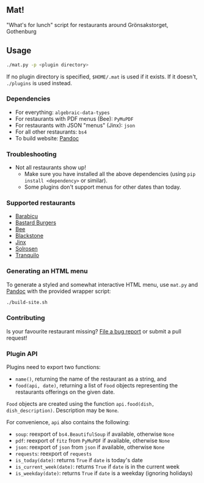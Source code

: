 ## Mat!
"What's for lunch" script for restaurants around Grönsakstorget, Gothenburg

## Usage
```bash
./mat.py -p <plugin directory>
```

If no plugin directory is specified, `$HOME/.mat` is used if it exists.
If it doesn't, `./plugins` is used instead.

### Dependencies
* For everything: `algebraic-data-types`
* For restaurants with PDF menus (Bee): `PyMuPDF`
* For restaurants with JSON "menus" (Jinx): `json`
* For all other restaurants: `bs4`
* To build website: [Pandoc](https://pandoc.org)

### Troubleshooting
* Not all restaurants show up!
    - Make sure you have installed all the above dependencies
      (using `pip install <dependency>` or similar).
    - Some plugins don't support menus for other dates than today.

### Supported restaurants
* [Barabicu](https://barabicu.se)
* [Bastard Burgers](https://bastardburgers.com/se/restaurants/sodra-larmgatan/)
* [Bee](https://beebar.se/goteborg/)
* [Blackstone](https://blackstonesteakhouse.se/goteborg/)
* [Jinx](https://www.jinxfoodtruck.com)
* [Solrosen](http://www.restaurangsolrosen.se)
* [Tranquilo](https://tranquilo.se)

### Generating an HTML menu
To generate a styled and somewhat interactive HTML menu, use `mat.py` and [Pandoc](https://pandoc.org)
with the provided wrapper script:
```bash
./build-site.sh
```

### Contributing
Is your favourite restaurant missing?
[File a bug report](https://github.com/valderman/mat/issues/new)
or submit a pull request!

### Plugin API
Plugins need to export two functions:
* `name()`, returning the name of the restaurant as a string, and
* `food(api, date)`, returning a list of `Food` objects representing
  the restaurants offerings on the given date.

`Food` objects are created using the function
`api.food(dish, dish_description)`.
Description may be `None`.

For convenience, `api` also contains the following:
* `soup`: reexport of `bs4.BeautifulSoup` if available, otherwise `None`
* `pdf`: reexport of `fitz` from `PyMuPDF` if available, otherwise `None`
* `json`: reexport of `json` from `json` if available, otherwise `None`
* `requests`: reexport of `requests`
* `is_today(date)`: returns `True` if `date` is today's date
* `is_current_week(date)`: returns `True` if `date` is in the current week
* `is_weekday(date)`: returns `True` if `date` is a weekday (ignoring holidays)
